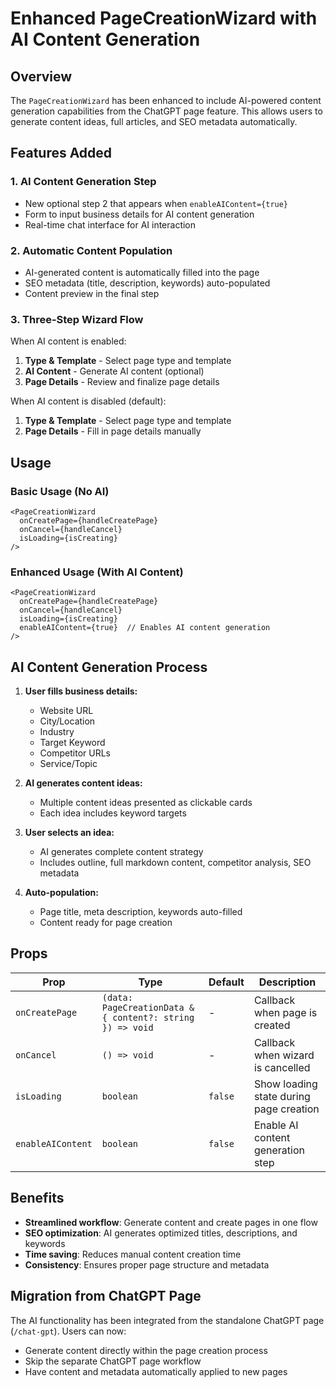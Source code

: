 # Enhanced PageCreationWizard with AI Content Generation

## Overview
The `PageCreationWizard` has been enhanced to include AI-powered content generation capabilities from the ChatGPT page feature. This allows users to generate content ideas, full articles, and SEO metadata automatically.

## Features Added

### 1. AI Content Generation Step
- New optional step 2 that appears when `enableAIContent={true}`
- Form to input business details for AI content generation
- Real-time chat interface for AI interaction

### 2. Automatic Content Population
- AI-generated content is automatically filled into the page
- SEO metadata (title, description, keywords) auto-populated
- Content preview in the final step

### 3. Three-Step Wizard Flow
When AI content is enabled:
1. **Type & Template** - Select page type and template
2. **AI Content** - Generate AI content (optional)
3. **Page Details** - Review and finalize page details

When AI content is disabled (default):
1. **Type & Template** - Select page type and template  
2. **Page Details** - Fill in page details manually

## Usage

### Basic Usage (No AI)
```tsx
<PageCreationWizard
  onCreatePage={handleCreatePage}
  onCancel={handleCancel}
  isLoading={isCreating}
/>
```

### Enhanced Usage (With AI Content)
```tsx
<PageCreationWizard
  onCreatePage={handleCreatePage}
  onCancel={handleCancel}
  isLoading={isCreating}
  enableAIContent={true}  // Enables AI content generation
/>
```

## AI Content Generation Process

1. **User fills business details:**
   - Website URL
   - City/Location
   - Industry
   - Target Keyword
   - Competitor URLs
   - Service/Topic

2. **AI generates content ideas:**
   - Multiple content ideas presented as clickable cards
   - Each idea includes keyword targets

3. **User selects an idea:**
   - AI generates complete content strategy
   - Includes outline, full markdown content, competitor analysis, SEO metadata

4. **Auto-population:**
   - Page title, meta description, keywords auto-filled
   - Content ready for page creation

## Props

| Prop | Type | Default | Description |
|------|------|---------|-------------|
| `onCreatePage` | `(data: PageCreationData & { content?: string }) => void` | - | Callback when page is created |
| `onCancel` | `() => void` | - | Callback when wizard is cancelled |
| `isLoading` | `boolean` | `false` | Show loading state during page creation |
| `enableAIContent` | `boolean` | `false` | Enable AI content generation step |

## Benefits

- **Streamlined workflow**: Generate content and create pages in one flow
- **SEO optimization**: AI generates optimized titles, descriptions, and keywords
- **Time saving**: Reduces manual content creation time
- **Consistency**: Ensures proper page structure and metadata

## Migration from ChatGPT Page

The AI functionality has been integrated from the standalone ChatGPT page (`/chat-gpt`). Users can now:
- Generate content directly within the page creation process
- Skip the separate ChatGPT page workflow
- Have content and metadata automatically applied to new pages
